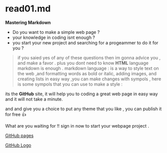 # read01.md
 **Mastering Markdown** 
 
- Do you want to make a simple web page ?
- your knowledge in coding isnt enough ?
- you start your new project and searching for a progeammer to do it for you ?
 
 
>if you saied yes of any of these questions then im gonna advice you , and make a favor .
plus you dont need to know **HTML** language markdown is enough .
markdown language : is a way to style text on the web ,and formatting words as bold or italic, adding images, and creating lists in easy way ,you can make changes with sympols , here is some sympols that you can use to make a style :

its the **GitHub** site, it will help you to coding a great web page in easy way and it will not take a minute.

and and give you a choice to put any theme that you like , you can publish it for free 👍

What are you waiting for !! sign in now to start your webpage project .

[GitHub pages](https://pages.github.com/)

[GitHub Logo](/images/logo.png)
 


